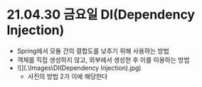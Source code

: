 # 21.04.30 금요일 DI(Dependency Injection)

- Spring에서 모듈 간의 결합도를 낮추기 위해 사용하는 방법
- 객체를 직접 생성하지 않고, 외부에서 생성한 후 이를 이용하는 방법
- ![](.\Images\DI(Dependency Injection).jpg)
  - 사진의 방법 2가 이에 해당한다
